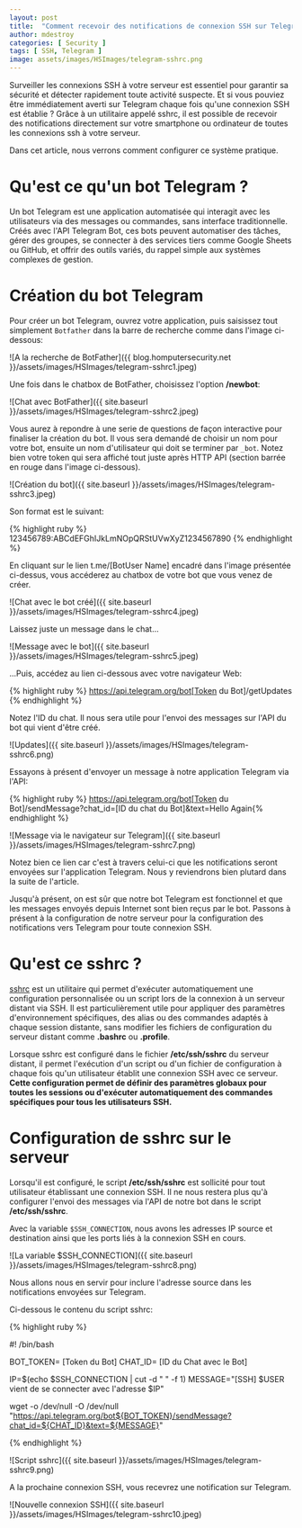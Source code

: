 ```yaml
---
layout: post
title:  "Comment recevoir des notifications de connexion SSH sur Telegram ?"
author: mdestroy
categories: [ Security ]
tags: [ SSH, Telegram ]
image: assets/images/HSImages/telegram-sshrc.png
---
```


Surveiller les connexions SSH à votre serveur est essentiel pour garantir sa sécurité et détecter rapidement toute activité suspecte.
Et si vous pouviez être immédiatement averti sur Telegram chaque fois qu'une connexion SSH est établie ?
Grâce à un utilitaire appelé sshrc, il est possible de recevoir des notifications directement sur votre smartphone ou ordinateur de toutes les connexions ssh à votre serveur.

Dans cet article, nous verrons comment configurer ce système pratique.

# Qu'est ce qu'un bot Telegram ?

Un bot Telegram est une application automatisée qui interagit avec les utilisateurs via des messages ou commandes, sans interface traditionnelle.
Créés avec l'API Telegram Bot, ces bots peuvent automatiser des tâches, gérer des groupes, se connecter à des services tiers comme Google Sheets ou GitHub, et offrir des outils variés, du rappel simple aux systèmes complexes de gestion.

# Création du bot Telegram

Pour créer un bot Telegram, ouvrez votre application, puis saisissez tout simplement `Botfather` dans la barre de recherche comme dans l'image ci-dessous:

![A la recherche de BotFather]({{ blog.homputersecurity.net }}/assets/images/HSImages/telegram-sshrc1.jpeg)

Une fois dans le chatbox de BotFather, choisissez l'option **/newbot**:

![Chat avec BotFather]({{ site.baseurl }}/assets/images/HSImages/telegram-sshrc2.jpeg)

Vous aurez à repondre à une serie de questions de façon interactive pour finaliser la création du bot.
Il vous sera demandé de choisir un nom pour votre bot, ensuite un nom d'utilisateur qui doit se terminer par `_bot`.
Notez bien votre token qui sera affiché tout juste après HTTP API (section barrée en rouge dans l'image ci-dessous).

![Création du bot]({{ site.baseurl }}/assets/images/HSImages/telegram-sshrc3.jpeg)

Son format est le suivant:

{% highlight ruby %} 123456789:ABCdEFGhIJkLmNOpQRStUVwXyZ1234567890 {% endhighlight %}

En cliquant sur le lien t.me/[BotUser Name] encadré dans l'image présentée ci-dessus, vous accéderez au chatbox de votre bot que vous venez de créer.

![Chat avec le bot créé]({{ site.baseurl }}/assets/images/HSImages/telegram-sshrc4.jpeg)

Laissez juste un message dans le chat...

![Message avec le bot]({{ site.baseurl }}/assets/images/HSImages/telegram-sshrc5.jpeg)

...Puis, accédez au lien ci-dessous avec votre navigateur Web:

{% highlight ruby %} https://api.telegram.org/bot[Token du Bot]/getUpdates {% endhighlight %}

Notez l'ID du chat. Il nous sera utile pour l'envoi des messages sur l'API du bot qui vient d'être créé.

![Updates]({{ site.baseurl }}/assets/images/HSImages/telegram-sshrc6.png)

Essayons à présent d'envoyer un message à notre application Telegram via l'API:

{% highlight ruby %} https://api.telegram.org/bot[Token du Bot]/sendMessage?chat_id=[ID du chat du Bot]&text=Hello Again{% endhighlight %}

![Message via le navigateur sur Telegram]({{ site.baseurl }}/assets/images/HSImages/telegram-sshrc7.png)

Notez bien ce lien car c'est à travers celui-ci que les notifications seront envoyées sur l'application Telegram.
Nous y reviendrons bien plutard dans la suite de l'article.


Jusqu'à présent, on est sûr que notre bot Telegram est fonctionnel et que les messages envoyés depuis Internet sont bien reçus par le bot.
Passons à présent à la configuration de notre serveur pour la configuration des notifications vers Telegram pour toute connexion SSH.


# Qu'est ce sshrc ?

[sshrc](https://github.com/Russell91/sshrc) est un utilitaire qui permet d'exécuter automatiquement une configuration personnalisée ou un script lors de la connexion à un serveur distant via SSH.
Il est particulièrement utile pour appliquer des paramètres d'environnement spécifiques, des alias ou des commandes adaptés à chaque session distante, sans modifier les fichiers de configuration du serveur distant comme **.bashrc** ou **.profile**.

Lorsque sshrc est configuré dans le fichier **/etc/ssh/sshrc** du serveur distant, il permet l'exécution d'un script ou d'un fichier de configuration à chaque fois qu'un utilisateur établit une connexion SSH avec ce serveur.
**Cette configuration permet de définir des paramètres globaux pour toutes les sessions ou d'exécuter automatiquement des commandes spécifiques pour tous les utilisateurs SSH.**


# Configuration de sshrc sur le serveur


Lorsqu'il est configuré, le script **/etc/ssh/sshrc** est sollicité pour tout utilisateur établissant une connexion SSH.
Il ne nous restera plus qu'à configurer l'envoi des messages via l'API de notre bot dans le script **/etc/ssh/sshrc**.


Avec la variable `$SSH_CONNECTION`, nous avons les adresses IP source et destination ainsi que les ports liés à la connexion SSH en cours.

![La variable $SSH_CONNECTION]({{ site.baseurl }}/assets/images/HSImages/telegram-sshrc8.png)

Nous allons nous en servir pour inclure l'adresse source dans les notifications envoyées sur Telegram.

Ci-dessous le contenu du script sshrc:

{% highlight ruby %} 

#! /bin/bash

BOT_TOKEN= [Token du Bot]
CHAT_ID= [ID du Chat avec le Bot]

IP=$(echo $SSH_CONNECTION | cut -d " " -f 1)
MESSAGE="[SSH] $USER vient de se connecter avec l'adresse  $IP"

wget -o /dev/null -O /dev/null "https://api.telegram.org/bot${BOT_TOKEN}/sendMessage?chat_id=${CHAT_ID}&text=${MESSAGE}"


{% endhighlight %}

![Script sshrc]({{ site.baseurl }}/assets/images/HSImages/telegram-sshrc9.png)


A la prochaine connexion SSH, vous recevrez une notification sur Telegram.

![Nouvelle connexion SSH]({{ site.baseurl }}/assets/images/HSImages/telegram-sshrc10.jpeg)

